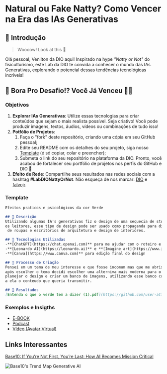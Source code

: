 # Natural ou Fake Natty? Como Vencer na Era das IAs Generativas

## 🚀 Introdução

> Woooow! Look at this 👀

Olá pessoal, Venilton da DIO aqui! Inspirado na hype _"Natty or Not"_ do fisiculturismo, este Lab da DIO te convida a conhecer o mundo das IAs Generativas, explorando o potencial dessas tendências tecnológicas incríveis!

## 🎯 Bora Pro Desafio!? Você Já Venceu 💪🤓

### Objetivos

1. **Explorar IAs Generativas**: Utilize essas tecnologias para criar conteúdos que sejam o mais realista possível. Seja criativo! Você pode produzir imagens, textos, áudios, vídeos ou combinações de tudo isso!
1. **Potfólio de Projetos**:
    1. Faça o "fork" deste repositório, criando uma cópia em seu GitHub pessoal;
    2. Edite seu README com os detalhes do seu projeto, siga nosso [Template](#template) (é só copiar, colar e preencher);
    3. Submeta o link do seu repositório na plataforma da DIO. Pronto, você acabou de fortalecer seu portfólio de projetos nos perfis do GitHub e DIO 🚀
1. **Efeito de Rede**: Compartilhe seus resultados nas redes sociais com a hashtag **#LabDIONattyOrNot**. Não esqueça de nos marcar: [DIO](https://www.linkedin.com/school/dio-makethechange) e [falvojr](https://www.linkedin.com/in/falvojr).

### Template

```markdown
Efeitos praticos e psicológicos da cor Verde

## 📒 Descrição
Utilizando algumas IA's generativas fiz o design de uma sequecia de storys para o instagram com o objetivo de educar
os leitores, esse tipo de design pode ser usado como propaganda para diversos tipos de produtos e serviços como lojas
 de roupas e escritórios de arquitetura e design de interiores.

## 🤖 Tecnologias Utilizadas
-**[ChatGPT](https://chat.openai.com)** para me ajudar com o roteiro e conteudo dos storys baseado no livro **[Psicologia das cores](https://www.amazon.com.br/psicologia-das-cores-afetam-emoção/dp/658828005X)**  
-**[Leonardo AI](https://leonardo.ai)** e **[Imagine art](https://www.imagine.art)** para criar as imagens
-**[Canva](https://www.canva.com)** para edição final do design

## 🧐 Processo de Criação
Pensei em um tema de meu interesse e que fosse incomum mas que me abrisse grande possibilidade de utilizar IA's generativas,
após escolher o tema decidi escolher uma alterniva mais moderna para o conteudo assim cheguei nos storys. Assim começei a
planejar o design e criar um banco de imagens, utilizando esse banco criei uma identidade virtual forte e chamativa e apliquei
a ela o conteudo que queria transmitir.

## 🚀 Resultados
[Entenda o que o verde tem a dizer (1).pdf](https://github.com/user-attachments/files/15587712/Entenda.o.que.o.verde.tem.a.dizer.1.pdf)

```

### Exemplos e Insigths

- [E-BOOK](/exemplos/E-BOOK.md)
- [Podcast](/exemplos/PODCAST.md)
- [Vídeo (Avatar Virtual)](/exemplos/VIDEO.md)

## Links Interessantes

[Base10: If You’re Not First, You’re Last: How AI Becomes Mission Critical](https://base10.vc/post/generative-ai-mission-critical/)

![Base10's Trend Map Generative AI](https://github.com/digitalinnovationone/lab-natty-or-not/assets/730492/f4df26e8-f8f7-4419-8252-c69d73ea930c)
